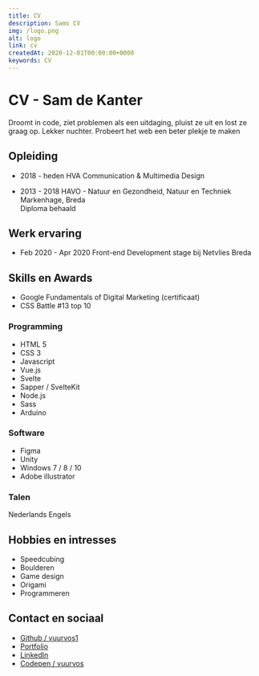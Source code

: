 ```yaml
---
title: CV
description: Sams CV
img: /logo.png
alt: logo
link: cv
createdAt: 2020-12-01T00:00:00+0000
keywords: CV
---
```


# CV - Sam de Kanter

Droomt in code, ziet problemen als een uitdaging, pluist ze uit en lost ze graag op. Lekker nuchter.
Probeert het web een beter plekje te maken

## Opleiding

- 2018 - heden
  HVA Communication & Multimedia Design

- 2013 - 2018
  HAVO - Natuur en Gezondheid, Natuur en Techniek
  Markenhage, Breda  
  Diploma behaald

## Werk ervaring

- Feb 2020 - Apr 2020
  Front-end Development stage bij Netvlies Breda

## Skills en Awards

- Google Fundamentals of Digital Marketing (certificaat)
- CSS Battle #13 top 10

### Programming

- HTML 5
- CSS 3
- Javascript
- Vue.js
- Svelte
- Sapper / SvelteKit
- Node.js
- Sass
- Arduino

### Software

- Figma
- Unity
- Windows 7 / 8 / 10
- Adobe illustrator

### Talen

Nederlands
Engels

## Hobbies en intresses

- Speedcubing
- Boulderen
- Game design
- Origami
- Programmeren

## Contact en sociaal

- [Github / vuurvos1](https://github.com/vuurvos1)
- [Portfolio](https://schelpkikker.nl)
- [LinkedIn](https://www.linkedin.com/in/sam-de-kanter-b3020b1a0/)
- [Codepen / vuurvos](https://codepen.io/vuurvos)
